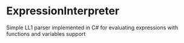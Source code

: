 # ExpressionInterpreter
Simple LL1 parser implemented in C# for evaluating expressions with functions and variables support
